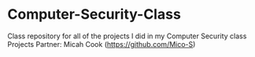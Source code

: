 # Computer-Security-Class
Class repository for all of the projects I did in my Computer Security class
Projects Partner: Micah Cook (https://github.com/Mico-S)
